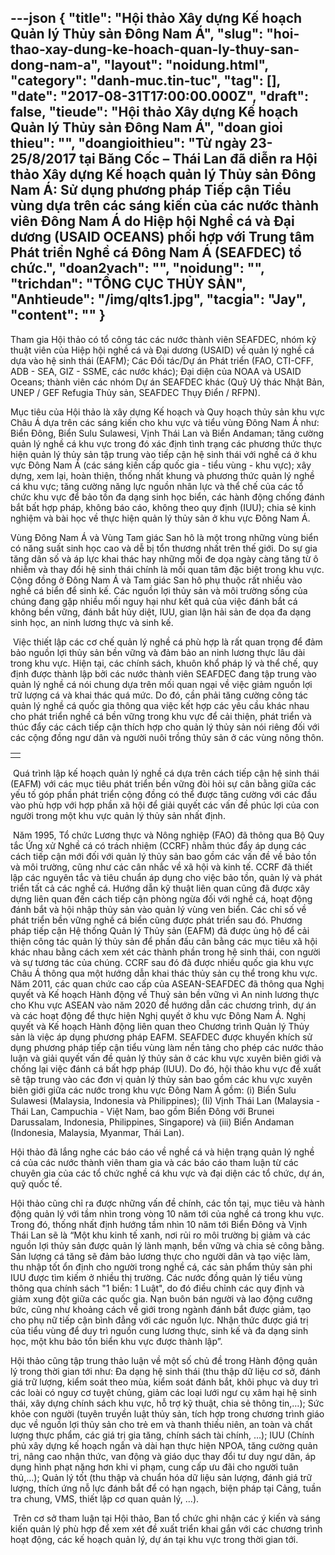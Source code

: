---json
{
    "title": "Hội thảo Xây dựng Kế hoạch Quản lý Thủy sản Đông Nam Á",
    "slug": "hoi-thao-xay-dung-ke-hoach-quan-ly-thuy-san-dong-nam-a",
    "layout": "noidung.html",
    "category": "danh-muc.tin-tuc",
    "tag": [],
    "date": "2017-08-31T17:00:00.000Z",
    "draft": false,
    "tieude": "Hội thảo Xây dựng Kế hoạch Quản lý Thủy sản Đông Nam Á",
    "doan gioi thieu": "",
    "doangioithieu": "Từ ngày 23-25/8/2017 tại Băng Cốc – Thái Lan đã diễn ra Hội thảo Xây dựng Kế hoạch quản lý Thủy sản Đông Nam Á: Sử dụng phương pháp Tiếp cận Tiểu vùng dựa trên các sáng kiến của các nước thành viên Đông Nam Á do Hiệp hội Nghề cá và Đại dương (USAID OCEANS) phối hợp với Trung tâm Phát triển Nghề cá Đông Nam Á (SEAFDEC) tổ chức.",
    "doan2vach": "",
    "noidung": "",
    "trichdan": "TỔNG CỤC THỦY SẢN",
    "Anhtieude": "/img/qlts1.jpg",
    "tacgia": "Jay",
    "__content__": ""
}
---
<p><span style="font-size:14px">Tham gia Hội thảo c&oacute; tổ c&ocirc;ng t&aacute;c c&aacute;c nước th&agrave;nh vi&ecirc;n SEAFDEC, nh&oacute;m kỹ thuật vi&ecirc;n của Hiệp hội nghề c&aacute; v&agrave; Đại dương (USAID) về quản l&yacute; nghề c&aacute; dựa v&agrave;o hệ sinh th&aacute;i (EAFM); C&aacute;c Đối t&aacute;c/Dự &aacute;n Ph&aacute;t triển (FAO, CTI-CFF, ADB - SEA, GIZ - SSME, c&aacute;c nước kh&aacute;c); Đại diện của NOAA v&agrave; USAID Oceans; th&agrave;nh vi&ecirc;n c&aacute;c nh&oacute;m Dự &aacute;n SEAFDEC kh&aacute;c (Quỹ Uỷ th&aacute;c Nhật Bản, UNEP / GEF Refugia Thủy sản, SEAFDEC Thụy Điển / RFPN).</span></p>

<p><span style="font-size:14px">Mục ti&ecirc;u của Hội thảo l&agrave; x&acirc;y dựng Kế hoạch v&agrave; Quy hoạch thủy sản khu vực Ch&acirc;u &Aacute; dựa tr&ecirc;n c&aacute;c s&aacute;ng kiến cho khu vực v&agrave; tiểu v&ugrave;ng Đ&ocirc;ng Nam &Aacute; như: Biển Đ&ocirc;ng, Biển Sulu Sulawesi, Vịnh Th&aacute;i Lan v&agrave; Biển Andaman; tăng cường quản l&yacute; nghề c&aacute; khu vực trong đ&oacute; x&aacute;c định t&igrave;nh trạng c&aacute;c phương thức thực hiện quản l&yacute; thủy sản tập trung v&agrave;o tiếp cận hệ sinh th&aacute;i với nghề c&aacute; ở khu vực Đ&ocirc;ng Nam &Aacute; (c&aacute;c s&aacute;ng kiến cấp quốc gia - tiểu v&ugrave;ng - khu vực); x&acirc;y dựng, xem lại, ho&agrave;n thiện, thống nhất khung v&agrave; phương thức quản l&yacute; nghề c&aacute; khu vực; tăng cường năng lực nguồn nh&acirc;n lực v&agrave; thể chế của c&aacute;c tổ chức khu vực để bảo tồn đa dạng sinh học biển, c&aacute;c h&agrave;nh động chống đ&aacute;nh bắt bất hợp ph&aacute;p, kh&ocirc;ng b&aacute;o c&aacute;o, kh&ocirc;ng theo quy định (IUU); chia sẻ kinh nghiệm v&agrave; b&agrave;i học về thực hiện quản l&yacute; thủy sản ở khu vực Đ&ocirc;ng Nam &Aacute;.</span></p>

<p><span style="font-size:14px">V&ugrave;ng Đ&ocirc;ng Nam &Aacute; v&agrave; V&ugrave;ng Tam gi&aacute;c San h&ocirc; l&agrave; một trong những v&ugrave;ng biển c&oacute; năng suất sinh học cao v&agrave; dễ bị tổn thương nhất tr&ecirc;n thế giới. Do sự gia tăng d&acirc;n số v&agrave; &aacute;p lực khai th&aacute;c hay những mối đe dọa ng&agrave;y c&agrave;ng tăng từ &ocirc; nhiễm v&agrave; thay đổi hệ sinh th&aacute;i ch&iacute;nh l&agrave; mối quan t&acirc;m đặc biệt trong khu vực. Cộng đồng ở Đ&ocirc;ng Nam &Aacute; v&agrave; Tam gi&aacute;c San h&ocirc; phụ thuộc rất nhiều v&agrave;o nghề c&aacute; biển để sinh kế. C&aacute;c nguồn lợi thủy sản v&agrave; m&ocirc;i trường sống của ch&uacute;ng đang gặp nhiều mối nguy hại như kết quả của việc đ&aacute;nh bắt c&aacute; kh&ocirc;ng bền vững, đ&aacute;nh bắt hủy diệt, IUU, gian lận hải sản đe dọa đa dạng sinh học, an ninh lương thực v&agrave; sinh kế.</span></p>

<p><span style="font-size:14px">&nbsp;Việc thiết lập c&aacute;c cơ chế quản l&yacute; nghề c&aacute; ph&ugrave; hợp l&agrave; rất quan trọng để đảm bảo nguồn lợi thủy sản bền vững v&agrave; đảm bảo an ninh lương thực l&acirc;u d&agrave;i trong khu vực. Hiện tại, c&aacute;c ch&iacute;nh s&aacute;ch, khu&ocirc;n khổ ph&aacute;p l&yacute; v&agrave; thể chế, quy định được th&agrave;nh lập bởi c&aacute;c nước th&agrave;nh vi&ecirc;n SEAFDEC đang tập trung v&agrave;o quản l&yacute; nghề c&aacute; n&oacute;i chung dựa tr&ecirc;n mối quan ngại về việc giảm nguồn lợi trữ lượng c&aacute; v&agrave; khai th&aacute;c qu&aacute; mức. Do đ&oacute;, cần phải tăng cường c&ocirc;ng t&aacute;c quản l&yacute; nghề c&aacute; quốc gia th&ocirc;ng qua việc kết hợp c&aacute;c y&ecirc;u cầu kh&aacute;c nhau cho ph&aacute;t triển nghề c&aacute; bền vững trong khu vực để cải thiện, ph&aacute;t triển v&agrave; th&uacute;c đẩy c&aacute;c c&aacute;ch tiếp cận th&iacute;ch hợp cho quản l&yacute; thủy sản n&oacute;i ri&ecirc;ng đối với c&aacute;c cộng đồng ngư d&acirc;n v&agrave; người nu&ocirc;i trồng thủy sản ở c&aacute;c v&ugrave;ng n&ocirc;ng th&ocirc;n.</span></p>

<table align="center" border="0" cellpadding="1" cellspacing="1">
	<tbody>
		<tr>
			<td><span style="font-size:14px"><img alt="" src="https://tongcucthuysan.gov.vn/Portals/0/qlts2.jpg" title="" /></span></td>
		</tr>
	</tbody>
</table>

<p><span style="font-size:14px">&nbsp;Qu&aacute; tr&igrave;nh lập kế hoạch quản l&yacute; nghề c&aacute; dựa tr&ecirc;n c&aacute;ch tiếp cận hệ sinh th&aacute;i (EAFM) với c&aacute;c mục ti&ecirc;u ph&aacute;t triển bền vững đ&ograve;i hỏi sự c&acirc;n bằng giữa c&aacute;c yếu tố g&oacute;p phần ph&aacute;t triển cộng đồng c&oacute; thể được tăng cường với c&aacute;c đầu v&agrave;o ph&ugrave; hợp với hợp phần x&atilde; hội để giải quyết c&aacute;c vấn đề ph&uacute;c lợi của con người trong một khu vực quản l&yacute; thủy sản nhất định.</span></p>

<p><span style="font-size:14px">&nbsp;Năm 1995, Tổ chức Lương thực v&agrave; N&ocirc;ng nghiệp (FAO) đ&atilde; th&ocirc;ng qua Bộ Quy tắc Ứng xử Nghề c&aacute; c&oacute; tr&aacute;ch nhiệm (CCRF) nhằm th&uacute;c đẩy &aacute;p dụng c&aacute;c c&aacute;ch tiếp cận mới đối với quản l&yacute; thủy sản bao gồm c&aacute;c vấn đề về bảo tồn v&agrave; m&ocirc;i trường, cũng như c&aacute;c c&acirc;n nhắc về x&atilde; hội v&agrave; kinh tế. CCRF đ&atilde; thiết lập c&aacute;c nguy&ecirc;n tắc v&agrave; ti&ecirc;u chuẩn &aacute;p dụng cho việc bảo tồn, quản l&yacute; v&agrave; ph&aacute;t triển tất cả c&aacute;c nghề c&aacute;. Hướng dẫn kỹ thuật li&ecirc;n quan cũng đ&atilde; được x&acirc;y dựng li&ecirc;n quan đến c&aacute;ch tiếp cận ph&ograve;ng ngừa đối với nghề c&aacute;, hoạt động đ&aacute;nh bắt v&agrave; hội nhập thủy sản v&agrave;o quản l&yacute; v&ugrave;ng ven biển. C&aacute;c chỉ số về ph&aacute;t triển bền vững nghề c&aacute; biển cũng được ph&aacute;t triển sau đ&oacute;. Phương ph&aacute;p tiếp cận Hệ thống Quản l&yacute; Thủy sản (EAFM) đ&atilde; được ủng hộ để cải thiện c&ocirc;ng t&aacute;c quản l&yacute; thủy sản để phấn đấu c&acirc;n bằng c&aacute;c mục ti&ecirc;u x&atilde; hội kh&aacute;c nhau bằng c&aacute;ch xem x&eacute;t c&aacute;c th&agrave;nh phần trong hệ sinh th&aacute;i, con người v&agrave; sự tương t&aacute;c của ch&uacute;ng. CCRF sau đ&oacute; đ&atilde; được nhiều quốc gia khu vực Ch&acirc;u &Aacute; th&ocirc;ng qua một hướng dẫn khai th&aacute;c thủy sản cụ thể trong khu vực. Năm 2011, c&aacute;c quan chức cao cấp của ASEAN-SEAFDEC đ&atilde; th&ocirc;ng qua Nghị quyết v&agrave; Kế hoạch H&agrave;nh động về Thuỷ sản bền vững v&igrave; An ninh lương thực cho Khu vực ASEAN v&agrave;o năm 2020 để hướng dẫn c&aacute;c chương tr&igrave;nh, dự &aacute;n v&agrave; c&aacute;c hoạt động để thực hiện Nghị quyết ở khu vực Đ&ocirc;ng Nam &Aacute;. Nghị quyết v&agrave; Kế hoạch H&agrave;nh động li&ecirc;n quan theo Chương tr&igrave;nh Quản l&yacute; Thủy sản l&agrave; việc &aacute;p dụng phương ph&aacute;p EAFM. SEAFDEC được khuyến kh&iacute;ch sử dụng phương ph&aacute;p tiếp cận tiểu v&ugrave;ng l&agrave;m nền tảng cho ph&eacute;p c&aacute;c nước thảo luận v&agrave; giải quyết vấn đề quản l&yacute; thủy sản ở c&aacute;c khu vực xuy&ecirc;n bi&ecirc;n giới v&agrave; chống lại việc đ&aacute;nh c&aacute; bất hợp ph&aacute;p (IUU). Do đ&oacute;, hội thảo khu vực đề xuất sẽ tập trung v&agrave;o c&aacute;c đơn vị quản l&yacute; thủy sản bao gồm c&aacute;c khu vực xuy&ecirc;n bi&ecirc;n giới giữa c&aacute;c nước trong khu vực Đ&ocirc;ng Nam &Aacute; gồm: (i) Biển Sulu Sulawesi (Malaysia, Indonesia v&agrave; Philippines); (Ii) Vịnh Th&aacute;i Lan (Malaysia - Th&aacute;i Lan, Campuchia - Việt Nam, bao gồm Biển Đ&ocirc;ng với Brunei Darussalam, Indonesia, Philippines, Singapore) v&agrave; (iii) Biển Andaman (Indonesia, Malaysia, Myanmar, Th&aacute;i Lan).</span></p>

<p><span style="font-size:14px">Hội thảo đ&atilde; lắng nghe c&aacute;c b&aacute;o c&aacute;o về nghề c&aacute; v&agrave; hiện trạng quản l&yacute; nghề c&aacute; của c&aacute;c nước th&agrave;nh vi&ecirc;n tham gia v&agrave; c&aacute;c b&aacute;o c&aacute;o tham luận từ c&aacute;c chuy&ecirc;n gia của c&aacute;c tổ chức nghề c&aacute; khu vực v&agrave; đại diện c&aacute;c tổ chức, dự &aacute;n, quỹ quốc tế.</span></p>

<p><span style="font-size:14px">Hội thảo cũng chỉ ra được những vấn đề ch&iacute;nh, c&aacute;c tồn tại, mục ti&ecirc;u v&agrave; h&agrave;nh động quản l&yacute; với tầm nh&igrave;n trong v&ograve;ng 10 năm tới của nghề c&aacute; trong khu vực. Trong đ&oacute;, thống nhất định hướng tầm nh&igrave;n 10 năm tới Biển Đ&ocirc;ng v&agrave; Vịnh Th&aacute;i Lan sẽ l&agrave; &ldquo;Một khu kinh tế xanh, nơi rủi ro m&ocirc;i trường bị giảm v&agrave; c&aacute;c nguồn lợi thủy sản được quản l&yacute; l&agrave;nh mạnh, bền vững v&agrave; chia sẻ c&ocirc;ng bằng. Sản lượng c&aacute; tăng sẽ đảm bảo lương thực cho người d&acirc;n v&agrave; tạo việc l&agrave;m, thu nhập tốt ổn định cho người trong nghề c&aacute;, c&aacute;c sản phẩm thủy sản phi IUU được t&igrave;m kiếm ở nhiều thị trường. C&aacute;c nước đồng quản l&yacute; tiểu v&ugrave;ng th&ocirc;ng qua ch&iacute;nh s&aacute;ch &quot;1 biển: 1 Luật&quot;, do đ&oacute; điều chỉnh c&aacute;c quy định v&agrave; giảm xung đột giữa c&aacute;c quốc gia. Nạn bu&ocirc;n b&aacute;n người v&agrave; lao động cưỡng bức, cũng như khoảng c&aacute;ch về giới trong ng&agrave;nh đ&aacute;nh bắt được giảm, tạo cho phụ nữ tiếp cận b&igrave;nh đẳng với c&aacute;c nguồn lực. Nhận thức được gi&aacute; trị của tiểu v&ugrave;ng để duy tr&igrave; nguồn cung lương thực, sinh kế v&agrave; đa dạng sinh học, một khu bảo tồn biển khu vực được th&agrave;nh lập&rdquo;.</span></p>

<p><span style="font-size:14px">Hội thảo cũng tập trung thảo luận về một số chủ đề trong H&agrave;nh động quản l&yacute; trong thời gian tới như: Đa dạng hệ sinh th&aacute;i (thu thập dữ liệu cơ sở, đ&aacute;nh gi&aacute; trữ lượng, kiểm so&aacute;t theo m&ugrave;a, kiểm so&aacute;t đ&aacute;nh bắt, kh&ocirc;i phục v&agrave; duy tr&igrave; c&aacute;c lo&agrave;i c&oacute; nguy cơ tuyệt chủng, giảm c&aacute;c loại lưới ngư cụ x&acirc;m hại hệ sinh th&aacute;i, x&acirc;y dựng ch&iacute;nh s&aacute;ch khu vực, hỗ trợ kỹ thuật, chia sẻ th&ocirc;ng tin,&hellip;); Sức khỏe con người (tuy&ecirc;n truyền luật thủy sản, t&iacute;ch hợp trong chương tr&igrave;nh gi&aacute;o dục về nguồn lợi thủy sản cho trẻ em v&agrave; thanh thiếu ni&ecirc;n, an to&agrave;n v&agrave; chất lượng thực phẩm, c&aacute;c gi&aacute; trị gia tăng, ch&iacute;nh s&aacute;ch t&agrave;i ch&iacute;nh, &hellip;); IUU (Ch&iacute;nh phủ x&acirc;y dựng kế hoạch ngắn v&agrave; d&agrave;i hạn thực hiện NPOA, tăng cường quản trị, n&acirc;ng cao nhận thức, van động v&agrave; gi&aacute;o dục thay đổi tư duy ngư d&acirc;n, &aacute;p dụng h&igrave;nh phạt nặng hơn khi vi phạm, cung cấp ưu đ&atilde;i cho người tu&acirc;n thủ,&hellip;); Quản l&yacute; tốt (thu thập v&agrave; chuẩn h&oacute;a dữ liệu sản lượng, đ&aacute;nh gi&aacute; trữ lượng, th&iacute;ch ứng nỗ lực đ&aacute;nh bắt để c&oacute; hạn ngạch, biện ph&aacute;p tại Cảng, tuần tra chung, VMS, thiết lập cơ quan quản l&yacute;, &hellip;).</span></p>

<p><span style="font-size:14px">&nbsp;Tr&ecirc;n cơ sở tham luận tại Hội thảo, Ban tổ chức ghi nhận c&aacute;c &yacute; kiến v&agrave; s&aacute;ng kiến quản l&yacute; ph&ugrave; hợp để xem x&eacute;t đề xuất triển khai gắn với c&aacute;c chương tr&igrave;nh hoạt động, c&aacute;c kế hoạch quản l&yacute;, dự &aacute;n tại khu vực trong thời gian tới.</span></p>
